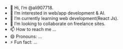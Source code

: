 - 👋 Hi, I’m @ali907718.
- 👀 I’m interested in web/app development & AI.
- 🌱 I’m currently learning web development(React Js).
- 💞️ I’m looking to collaborate on freelance sites.
- 📫 How to reach me ...
- 😄 Pronouns: ...
- ⚡ Fun fact: ...

<!---
ali907718/ali907718 is a ✨ special ✨ repository because its `README.md` (this file) appears on your GitHub profile.
You can click the Preview link to take a look at your changes.
--->
